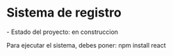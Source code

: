 <h1>Sistema de registro</h1>
- Estado del proyecto: en construccion


Para ejecutar el sistema, debes poner: 
npm install react
